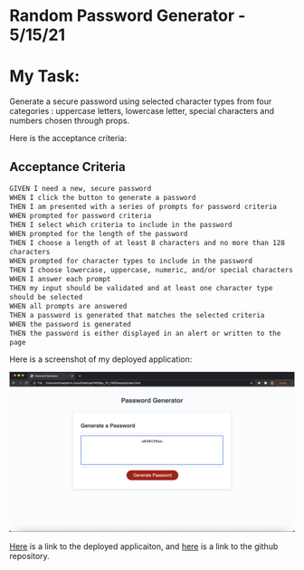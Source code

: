 # Random Password Generator - 5/15/21

# My Task:

Generate a secure password using selected character types from four categories : uppercase letters, lowercase letter, special characters and numbers chosen through props. 

Here is the acceptance criteria:

## Acceptance Criteria

```
GIVEN I need a new, secure password
WHEN I click the button to generate a password
THEN I am presented with a series of prompts for password criteria
WHEN prompted for password criteria
THEN I select which criteria to include in the password
WHEN prompted for the length of the password
THEN I choose a length of at least 8 characters and no more than 128 characters
WHEN prompted for character types to include in the password
THEN I choose lowercase, uppercase, numeric, and/or special characters
WHEN I answer each prompt
THEN my input should be validated and at least one character type should be selected
WHEN all prompts are answered
THEN a password is generated that matches the selected criteria
WHEN the password is generated
THEN the password is either displayed in an alert or written to the page
```

Here is a screenshot of my deployed application: 

![Screenshot of the deployed applicaiton showing the generate password button and the randomized string of characters](Develop/pwgenerator.png)

[Here](https://mgpierrelouis.github.io/Random_Password_Generator/) is a link to the deployed applicaiton, and [here](https://github.com/mgpierrelouis/Randomg_Password_Generator) is a link to the github repository.


